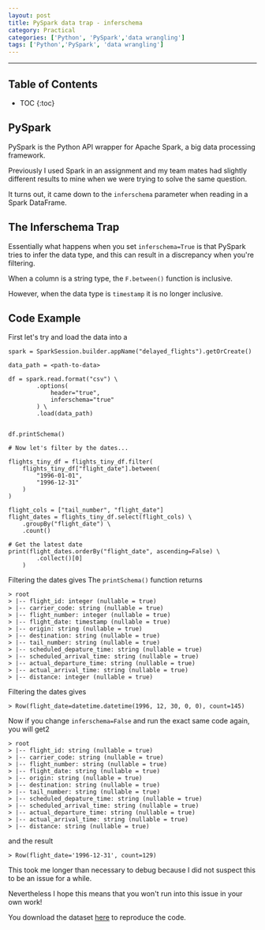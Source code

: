 ```yaml
---
layout: post
title: PySpark data trap - inferschema
category: Practical
categories: ['Python', 'PySpark','data wrangling']
tags: ['Python','PySpark', 'data wrangling']
---
```


---
<h2 class="no_toc">Table of Contents</h2>

* TOC
{:toc}

## PySpark

PySpark is the Python API wrapper for Apache Spark, a big data processing framework.

Previously I used Spark in an assignment and my team mates had slightly different results to mine when we were trying to solve the same question.

It turns out, it came down to the `inferschema` parameter when reading in a  Spark DataFrame.

## The Inferschema Trap

Essentially what happens when you set `inferschema=True` is that PySpark tries to infer the data type, and this can result in a discrepancy when you're filtering.

When a column is a string type, the `F.between()` function is inclusive.

However, when the data type is `timestamp` it is no longer inclusive.

## Code Example

First let's try and load the data into a

```{Python}
spark = SparkSession.builder.appName("delayed_flights").getOrCreate()

data_path = <path-to-data>

df = spark.read.format("csv") \
        .options(
            header="true",
            inferschema="true"
        ) \
        .load(data_path)


df.printSchema()

# Now let's filter by the dates...

flights_tiny_df = flights_tiny_df.filter(
    flights_tiny_df["flight_date"].between(
        "1996-01-01",
        "1996-12-31"
    )
)

flight_cols = ["tail_number", "flight_date"]
flight_dates = flights_tiny_df.select(flight_cols) \
    .groupBy("flight_date") \
    .count()

# Get the latest date
print(flight_dates.orderBy("flight_date", ascending=False) \
        .collect()[0]
    )
```
Filtering the dates gives
The `printSchema()` function returns
```
> root
> |-- flight_id: integer (nullable = true)
> |-- carrier_code: string (nullable = true)
> |-- flight_number: integer (nullable = true)
> |-- flight_date: timestamp (nullable = true)
> |-- origin: string (nullable = true)
> |-- destination: string (nullable = true)
> |-- tail_number: string (nullable = true)
> |-- scheduled_depature_time: string (nullable = true)
> |-- scheduled_arrival_time: string (nullable = true)
> |-- actual_departure_time: string (nullable = true)
> |-- actual_arrival_time: string (nullable = true)
> |-- distance: integer (nullable = true)
```
Filtering the dates gives
```
> Row(flight_date=datetime.datetime(1996, 12, 30, 0, 0), count=145)
```

Now if you change `inferschema=False` and run the exact same code again, you will get2
```
> root
> |-- flight_id: string (nullable = true)
> |-- carrier_code: string (nullable = true)
> |-- flight_number: string (nullable = true)
> |-- flight_date: string (nullable = true)
> |-- origin: string (nullable = true)
> |-- destination: string (nullable = true)
> |-- tail_number: string (nullable = true)
> |-- scheduled_depature_time: string (nullable = true)
> |-- scheduled_arrival_time: string (nullable = true)
> |-- actual_departure_time: string (nullable = true)
> |-- actual_arrival_time: string (nullable = true)
> |-- distance: string (nullable = true)
```
and the result
```{bash}
> Row(flight_date='1996-12-31', count=129)
```

This took me longer than necessary to debug because I did not suspect this to be an issue for a while.

Nevertheless I hope this means that you won't run into this issue in your own work!

You download the dataset [here](https://www.dropbox.com/s/a41ov7uqwlnnon8/ontimeperformance_flights_tiny.csv?dl=0) to reproduce the code.
